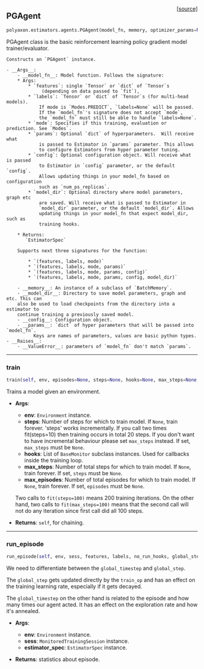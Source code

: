 <span style="float:right;">[[source]](https://github.com/polyaxon/polyaxon/blob/master/polyaxon/estimators/agents.py#L388)</span>
## PGAgent

```python
polyaxon.estimators.agents.PGAgent(model_fn, memory, optimizer_params=None, model_dir=None, config=None, params=None)
```

PGAgent class is the basic reinforcement learning policy gradient model trainer/evaluator.

	Constructs an `PGAgent` instance.

	- __Args__:
		- __model_fn__: Model function. Follows the signature:
		* Args:
			* `features`: single `Tensor` or `dict` of `Tensor`s
				 (depending on data passed to `fit`),
			* `labels`: `Tensor` or `dict` of `Tensor`s (for multi-head models).
				If mode is `Modes.PREDICT`, `labels=None` will be passed.
				If the `model_fn`'s signature does not accept `mode`,
				the `model_fn` must still be able to handle `labels=None`.
			* `mode`: Specifies if this training, evaluation or prediction. See `Modes`.
			* `params`: Optional `dict` of hyperparameters.  Will receive what
				is passed to Estimator in `params` parameter. This allows
				to configure Estimators from hyper parameter tuning.
			* `config`: Optional configuration object. Will receive what is passed
				to Estimator in `config` parameter, or the default `config`.
				Allows updating things in your model_fn based on configuration
				such as `num_ps_replicas`.
			* `model_dir`: Optional directory where model parameters, graph etc
				are saved. Will receive what is passed to Estimator in
				`model_dir` parameter, or the default `model_dir`. Allows
				updating things in your model_fn that expect model_dir, such as
				training hooks.

		* Returns:
		   `EstimatorSpec`

		Supports next three signatures for the function:

			* `(features, labels, mode)`
			* `(features, labels, mode, params)`
			* `(features, labels, mode, params, config)`
			* `(features, labels, mode, params, config, model_dir)`

		- __memory__: An instance of a subclass of `BatchMemory`.
		- __model_dir__: Directory to save model parameters, graph and etc. This can
		also be used to load checkpoints from the directory into a estimator to
		continue training a previously saved model.
		- __config__: Configuration object.
		- __params__: `dict` of hyper parameters that will be passed into `model_fn`.
			  Keys are names of parameters, values are basic python types.
	- __Raises__:
		- __ValueError__: parameters of `model_fn` don't match `params`.
	

----

### train


```python
train(self, env, episodes=None, steps=None, hooks=None, max_steps=None, max_episodes=None)
```


Trains a model given an environment.

- __Args__:
	- __env__: `Environment` instance.
	- __steps__: Number of steps for which to train model. If `None`, train forever.
	'steps' works incrementally. If you call two times fit(steps=10) then
	training occurs in total 20 steps. If you don't want to have incremental
	behaviour please set `max_steps` instead. If set, `max_steps` must be
	`None`.
	- __hooks__: List of `BaseMonitor` subclass instances.
	Used for callbacks inside the training loop.
	- __max_steps__: Number of total steps for which to train model. If `None`,
	train forever. If set, `steps` must be `None`.
	- __max_episodes__: Number of total episodes for which to train model. If `None`,
	train forever. If set, `episodes` must be `None`.

	Two calls to `fit(steps=100)` means 200 training iterations.
	On the other hand, two calls to `fit(max_steps=100)` means
	that the second call will not do any iteration since first call did all 100 steps.

- __Returns__:
	`self`, for chaining.


----

### run_episode


```python
run_episode(self, env, sess, features, labels, no_run_hooks, global_step, update_episode_op, update_timestep_op, estimator_spec)
```


We need to differentiate between the `global_timestep` and `global_step`.

 The `global_step` gets updated directly by the `train_op` and has an effect
 on the training learning rate, especially if it gets decayed.

 The `global_timestep` on the other hand is related to the episode and how many times
 our agent acted. It has an effect on the exploration rate and how it's annealed.

- __Args__:
	- __env__: `Environment` instance.
	- __sess__: `MonitoredTrainingSession` instance.
	- __estimator_spec__: `EstimatorSpec` instance.

- __Returns__:
	statistics about episode.
